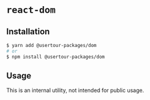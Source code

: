 # `react-dom`

## Installation

```sh
$ yarn add @usertour-packages/dom
# or
$ npm install @usertour-packages/dom
```

## Usage

This is an internal utility, not intended for public usage.
